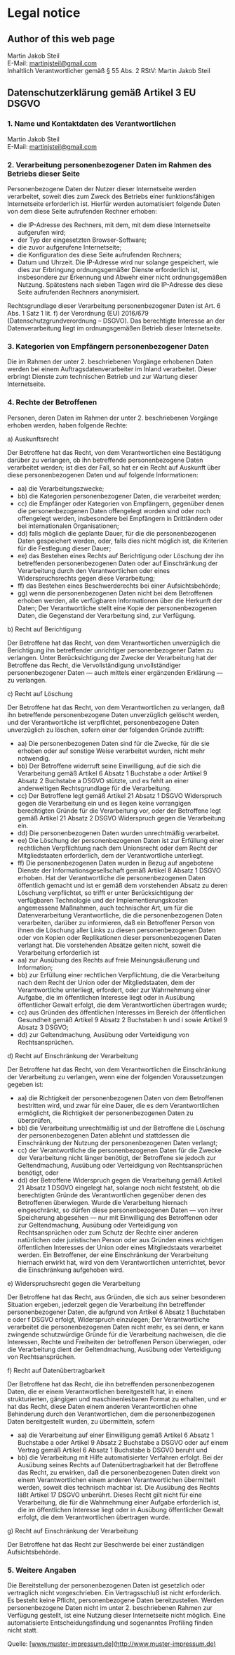 # Legal notice
## Author of this web page

Martin Jakob Steil<br/>
E-Mail: [martinjsteil@gmail.com](mailto:martinjsteil@gmail.com)<br/>
Inhaltlich Verantwortlicher gemäß § 55 Abs. 2 RStV: Martin Jakob Steil<br/>

## Datenschutzerklärung gemäß Artikel 3 EU DSGVO
### 1. Name und Kontaktdaten des Verantwortlichen

Martin Jakob Steil<br/>
E-Mail: [martinjsteil@gmail.com](mailto:martinjsteil@gmail.com)<br/>

### 2. Verarbeitung personenbezogener Daten im Rahmen des Betriebs dieser Seite

Personenbezogene Daten der Nutzer dieser Internetseite werden verarbeitet, soweit dies zum Zweck des Betriebs einer funktionsfähigen Internetseite erforderlich ist. Hierfür werden automatisiert folgende Daten von dem diese Seite aufrufenden Rechner erhoben:
* die IP-Adresse des Rechners, mit dem, mit dem diese Internetseite aufgerufen wird;
* der Typ der eingesetzten Browser-Software;
* die zuvor aufgerufene Internetseite;
* die Konfiguration des diese Seite aufrufenden Rechners;
* Datum und Uhrzeit.
Die IP-Adresse wird nur solange gespeichert, wie dies zur Erbringung ordnungsgemäßer Dienste erforderlich ist, insbesondere zur Erkennung und Abwehr einer nicht ordnungsgemäßen Nutzung. Spätestens nach sieben Tagen wird die IP-Adresse des diese Seite aufrufenden Rechners anonymisiert.

Rechtsgrundlage dieser Verarbeitung personenbezogener Daten ist Art. 6 Abs. 1 Satz 1 lit. f) der Verordnung (EU) 2016/679 (Datenschutzgrundverordnung – DSGVO). Das berechtigte Interesse an der Datenverarbeitung liegt im ordnungsgemäßen Betrieb dieser Internetseite.

### 3. Kategorien von Empfängern personenbezogener Daten

Die im Rahmen der unter 2. beschriebenen Vorgänge erhobenen Daten werden bei einem Auftragsdatenverarbeiter im Inland verarbeitet. Dieser erbringt Dienste zum technischen Betrieb und zur Wartung dieser Internetseite.

### 4. Rechte der Betroffenen

Personen, deren Daten im Rahmen der unter 2. beschriebenen Vorgänge erhoben werden, haben folgende Rechte:

a) Auskunftsrecht

Der Betroffene hat das Recht, von dem Verantwortlichen eine Bestätigung darüber zu verlangen, ob ihn betreffende personenbezogene Daten verarbeitet werden; ist dies der Fall, so hat er ein Recht auf Auskunft über diese personenbezogenen Daten und auf folgende Informationen:
* aa) die Verarbeitungszwecke;
* bb) die Kategorien personenbezogener Daten, die verarbeitet werden;
* cc) die Empfänger oder Kategorien von Empfängern, gegenüber denen die personenbezogenen Daten offengelegt worden sind oder noch offengelegt werden, insbesondere bei Empfängern in Drittländern oder bei internationalen Organisationen;
* dd) falls möglich die geplante Dauer, für die die personenbezogenen Daten gespeichert werden, oder, falls dies nicht möglich ist, die Kriterien für die Festlegung dieser Dauer;
* ee) das Bestehen eines Rechts auf Berichtigung oder Löschung der ihn betreffenden personenbezogenen Daten oder auf Einschränkung der Verarbeitung durch den Verantwortlichen oder eines Widerspruchsrechts gegen diese Verarbeitung;
* ff) das Bestehen eines Beschwerderechts bei einer Aufsichtsbehörde;
* gg) wenn die personenbezogenen Daten nicht bei dem Betroffenen erhoben werden, alle verfügbaren Informationen über die Herkunft der Daten;
Der Verantwortliche stellt eine Kopie der personenbezogenen Daten, die Gegenstand der Verarbeitung sind, zur Verfügung.

b) Recht auf Berichtigung

Der Betroffene hat das Recht, von dem Verantwortlichen unverzüglich die Berichtigung ihn betreffender unrichtiger personenbezogener Daten zu verlangen. Unter Berücksichtigung der Zwecke der Verarbeitung hat der Betroffene das Recht, die Vervollständigung unvollständiger personenbezogener Daten — auch mittels einer ergänzenden Erklärung — zu verlangen.

c) Recht auf Löschung

Der Betroffene hat das Recht, von dem Verantwortlichen zu verlangen, daß ihn betreffende personenbezogene Daten unverzüglich gelöscht werden, und der Verantwortliche ist verpflichtet, personenbezogene Daten unverzüglich zu löschen, sofern einer der folgenden Gründe zutrifft:
* aa) Die personenbezogenen Daten sind für die Zwecke, für die sie erhoben oder auf sonstige Weise verarbeitet wurden, nicht mehr notwendig.
* bb) Der Betroffene widerruft seine Einwilligung, auf die sich die Verarbeitung gemäß Artikel 6 Absatz 1 Buchstabe a oder Artikel 9 Absatz 2 Buchstabe a DSGVO stützte, und es fehlt an einer anderweitigen Rechtsgrundlage für die Verarbeitung.
* cc) Der Betroffene legt gemäß Artikel 21 Absatz 1 DSGVO Widerspruch gegen die Verarbeitung ein und es liegen keine vorrangigen berechtigten Gründe für die Verarbeitung vor, oder der Betroffene legt gemäß Artikel 21 Absatz 2 DSGVO Widerspruch gegen die Verarbeitung ein.
* dd) Die personenbezogenen Daten wurden unrechtmäßig verarbeitet.
* ee) Die Löschung der personenbezogenen Daten ist zur Erfüllung einer rechtlichen Verpflichtung nach dem Unionsrecht oder dem Recht der Mitgliedstaaten erforderlich, dem der Verantwortliche unterliegt.
* ff) Die personenbezogenen Daten wurden in Bezug auf angebotene Dienste der Informationsgesellschaft gemäß Artikel 8 Absatz 1 DSGVO erhoben.
Hat der Verantwortliche die personenbezogenen Daten öffentlich gemacht und ist er gemäß dem vorstehenden Absatz zu deren Löschung verpflichtet, so trifft er unter Berücksichtigung der verfügbaren Technologie und der Implementierungskosten angemessene Maßnahmen, auch technischer Art, um für die Datenverarbeitung Verantwortliche, die die personenbezogenen Daten verarbeiten, darüber zu informieren, daß ein Betroffener Person von ihnen die Löschung aller Links zu diesen personenbezogenen Daten oder von Kopien oder Replikationen dieser personenbezogenen Daten verlangt hat.
Die vorstehenden Absätze gelten nicht, soweit die Verarbeitung erforderlich ist
* aa) zur Ausübung des Rechts auf freie Meinungsäußerung und Information;
* bb) zur Erfüllung einer rechtlichen Verpflichtung, die die Verarbeitung nach dem Recht der Union oder der Mitgliedstaaten, dem der Verantwortliche unterliegt, erfordert, oder zur Wahrnehmung einer Aufgabe, die im öffentlichen Interesse liegt oder in Ausübung öffentlicher Gewalt erfolgt, die dem Verantwortlichen übertragen wurde;
* cc) aus Gründen des öffentlichen Interesses im Bereich der öffentlichen Gesundheit gemäß Artikel 9 Absatz 2 Buchstaben h und i sowie Artikel 9 Absatz 3 DSGVO;
* dd) zur Geltendmachung, Ausübung oder Verteidigung von Rechtsansprüchen.

d) Recht auf Einschränkung der Verarbeitung

Der Betroffene hat das Recht, von dem Verantwortlichen die Einschränkung der Verarbeitung zu verlangen, wenn eine der folgenden Voraussetzungen gegeben ist:
* aa) die Richtigkeit der personenbezogenen Daten von dem Betroffenen bestritten wird, und zwar für eine Dauer, die es dem Verantwortlichen ermöglicht, die Richtigkeit der personenbezogenen Daten zu überprüfen,
* bb) die Verarbeitung unrechtmäßig ist und der Betroffene die Löschung der personenbezogenen Daten ablehnt und stattdessen die Einschränkung der Nutzung der personenbezogenen Daten verlangt;
* cc) der Verantwortliche die personenbezogenen Daten für die Zwecke der Verarbeitung nicht länger benötigt, der Betroffene sie jedoch zur Geltendmachung, Ausübung oder Verteidigung von Rechtsansprüchen benötigt, oder
* dd) der Betroffene Widerspruch gegen die Verarbeitung gemäß Artikel 21 Absatz 1 DSGVO eingelegt hat, solange noch nicht feststeht, ob die berechtigten Gründe des Verantwortlichen gegenüber denen des Betroffenen überwiegen.
Wurde die Verarbeitung hiernach eingeschränkt, so dürfen diese personenbezogenen Daten — von ihrer Speicherung abgesehen — nur mit Einwilligung des Betroffenen oder zur Geltendmachung, Ausübung oder Verteidigung von Rechtsansprüchen oder zum Schutz der Rechte einer anderen natürlichen oder juristischen Person oder aus Gründen eines wichtigen öffentlichen Interesses der Union oder eines Mitgliedstaats verarbeitet werden.
Ein Betroffener, der eine Einschränkung der Verarbeitung hiernach erwirkt hat, wird von dem Verantwortlichen unterrichtet, bevor die Einschränkung aufgehoben wird.

e) Widerspruchsrecht gegen die Verarbeitung

Der Betroffene hat das Recht, aus Gründen, die sich aus seiner besonderen Situation ergeben, jederzeit gegen die Verarbeitung ihn betreffender personenbezogener Daten, die aufgrund von Artikel 6 Absatz 1 Buchstaben e oder f DSGVO erfolgt, Widerspruch einzulegen; Der Verantwortliche verarbeitet die personenbezogenen Daten nicht mehr, es sei denn, er kann zwingende schutzwürdige Gründe für die Verarbeitung nachweisen, die die Interessen, Rechte und Freiheiten der betroffenen Person überwiegen, oder die Verarbeitung dient der Geltendmachung, Ausübung oder Verteidigung von Rechtsansprüchen.

f) Recht auf Datenübertragbarkeit

Der Betroffene hat das Recht, die ihn betreffenden personenbezogenen Daten, die er einem Verantwortlichen bereitgestellt hat, in einem strukturierten, gängigen und maschinenlesbaren Format zu erhalten, und er hat das Recht, diese Daten einem anderen Verantwortlichen ohne Behinderung durch den Verantwortlichen, dem die personenbezogenen Daten bereitgestellt wurden, zu übermitteln, sofern
* aa) die Verarbeitung auf einer Einwilligung gemäß Artikel 6 Absatz 1 Buchstabe a oder Artikel 9 Absatz 2 Buchstabe a DSGVO oder auf einem Vertrag gemäß Artikel 6 Absatz 1 Buchstabe b DSGVO beruht und
* bb) die Verarbeitung mit Hilfe automatisierter Verfahren erfolgt.
Bei der Ausübung seines Rechts auf Datenübertragbarkeit hat der Betroffene das Recht, zu erwirken, daß die personenbezogenen Daten direkt von einem Verantwortlichen einem anderen Verantwortlichen übermittelt werden, soweit dies technisch machbar ist.
Die Ausübung des Rechts läßt Artikel 17 DSGVO unberührt. Dieses Recht gilt nicht für eine Verarbeitung, die für die Wahrnehmung einer Aufgabe erforderlich ist, die im öffentlichen Interesse liegt oder in Ausübung öffentlicher Gewalt erfolgt, die dem Verantwortlichen übertragen wurde.

g) Recht auf Einschränkung der Verarbeitung

Der Betroffene hat das Recht zur Beschwerde bei einer zuständigen Aufsichtsbehörde.

### 5. Weitere Angaben

Die Bereitstellung der personenbezogenen Daten ist gesetzlich oder vertraglich nicht vorgeschrieben. Ein Vertragsschluß ist nicht erforderlich. Es besteht keine Pflicht, personenbezogene Daten bereitzustellen. Werden personenbezogene Daten nicht im unter 2. beschriebenen Rahmen zur Verfügung gestellt, ist eine Nutzung dieser Internetseite nicht möglich.
Eine automatisierte Entscheidungsfindung und sogenanntes Profiling finden nicht statt.

Quelle: [www.muster-impressum.de](http://www.muster-impressum.de)
